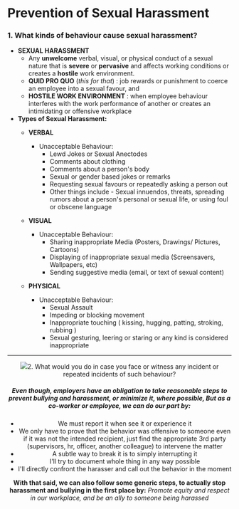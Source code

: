 # Prevention of Sexual Harassment

### 1. What kinds of behaviour cause sexual harassment?
- **SEXUAL HARASSMENT**
  - Any **unwelcome** verbal, visual, or physical conduct of a sexual nature that is **severe** or **pervasive** and affects working conditions or creates a **hostile** work environment.
  - **QUID PRO QUO** (*this for that*) : job rewards or punishment to coerce an employee into a sexual favour, and 
  - **HOSTILE WORK ENVIRONMENT** : when employee behaviour interferes with the work performance of another or creates an intimidating or offensive workplace
- **Types of Sexual Harassment:**
  - **VERBAL**
    - Unacceptable Behaviour:
      - Lewd Jokes or Sexual Anectodes
      - Comments about clothing
      - Comments about a person's body
      - Sexual or gender based jokes or remarks
      - Requesting sexual favours or repeatedly asking a person out
      - Other things include - Sexual innuendos, threats, spreading rumors about a person's personal or sexual life, or using foul or obscene language
  
  - **VISUAL**
    - Unacceptable Behaviour:
      - Sharing inappropriate Media (Posters, Drawings/ Pictures, Cartoons)
      - Displaying of inappropriate sexual media (Screensavers, Wallpapers, etc)
      - Sending suggestive media (email, or text of sexual content)
  
  - **PHYSICAL**
    - Unacceptable Behaviour:
      - Sexual Assault
      - Impeding or blocking movement
      - Inappropriate touching ( kissing, hugging, patting, stroking, rubbing )
      - Sexual gesturing, leering or staring or any kind is considered inappropriate

___

<div align="center">
<img src="media/POSH-2.jpeg>
<p><strong>Figure:</strong> POSH.</p>
</div>

___

### 2. What would you do in case you face or witness any incident or repeated incidents of such behaviour?
##### _Even though, employers have an obligation to take reasonable steps to prevent bullying and harassment, or minimize it, where possible, But as a co-worker or employee, we can do our part by:_
- We must report it when see it or experience it
- We only have to prove that the behavior was offensive to someone even if it was not the intended recipient, just find the appropriate 3rd party (supervisors, hr, officer, another colleague) to intervene the matter
- A subtle way to break it is to simply interrupting it
- I'll try to document whole thing in any way possible
- I'll directly confront the harasser and call out the behavior in the moment

**With that said, we can also follow some generic steps, to actually stop harassment and bullying in the first place by:** *Promote equity and respect in our workplace, and be an ally to someone being harassed* 